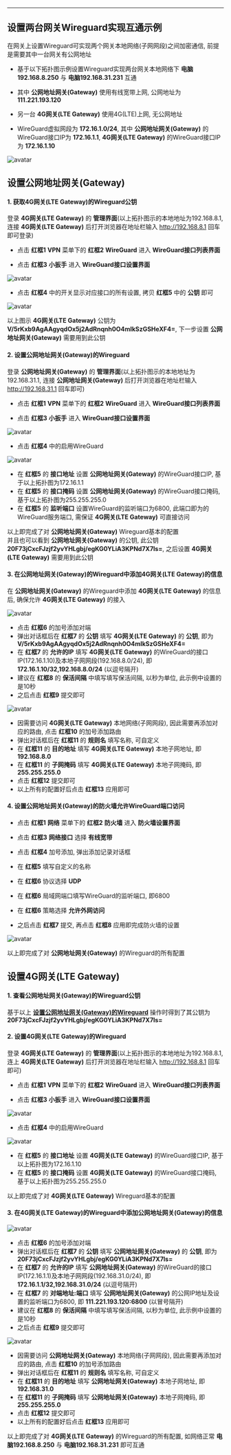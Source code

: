 ***

## 设置两台网关Wireguard实现互通示例

在网关上设置Wireguard可实现两个网关本地网络(子网网段)之间加密通信, 前提是需要其中一台网关有公网地址   

- 基于以下拓扑图示例设置Wireguard实现两台网关本地网络下 **电脑192.168.8.250** 与 **电脑192.168.31.231** 互通    

- 其中 **公网地址网关(Gateway)** 使用有线宽带上网, 公网地址为 **111.221.193.120**    

- 另一台 **4G网关(LTE Gateway)** 使用4G(LTE)上网, 无公网地址   

- WireGuard虚拟网段为 **172.16.1.0/24**, 其中 **公网地址网关(Gateway)** 的WireGuard接口IP为 **172.16.1.1**, **4G网关(LTE Gateway)** 的WireGuard接口IP为 **172.16.1.10**

![avatar](./wireguard.jpg) 





## 设置公网地址网关(Gateway)

#### 1. 获取4G网关(LTE Gateway)的Wireguard公钥

登录 **4G网关(LTE Gateway)** 的 **管理界面**(以上拓扑图示的本地地址为192.168.8.1, 连接 **4G网关(LTE Gateway)** 后打开浏览器在地址栏输入 http://192.168.8.1 回车即可登录)

- 点击 **红框1** **VPN** 菜单下的 **红框2** **WireGuard** 进入 **WireGuard接口列表界面**   

- 点击 **红框3** **小扳手** 进入 **WireGuard接口设置界面**   

![avatar](./wireguard_index_cn.jpg) 

- 点击 **红框4** 中的开关显示对应接口的所有设置, 拷贝 **红框5** 中的 **公钥** 即可   

![avatar](./wireguard_pubkey_cn.jpg) 

以上图示 **4G网关(LTE Gateway)** 公钥为 **V/5rKxb9AgAAgyqdOx5j2AdRnqnh0O4mIkSzGSHeXF4=**, 下一步设置 **公网地址网关(Gateway)** 需要用到此公钥

#### 2. 设置公网地址网关(Gateway)的Wireguard

登录 **公网地址网关(Gateway)** 的 **管理界面**(以上拓扑图示的本地地址为192.168.31.1, 连接 **公网地址网关(Gateway)** 后打开浏览器在地址栏输入 http://192.168.31.1 回车即可)

- 点击 **红框1** **VPN** 菜单下的 **红框2** **WireGuard** 进入 **WireGuard接口列表界面**   

- 点击 **红框3** **小扳手** 进入 **WireGuard接口设置界面**   

![avatar](./wireguard_index_cn.jpg) 

- 点击 **红框4** 中的启用WireGuard  

![avatar](./wireguard_gateway_ip_cn.jpg) 

- 在 **红框5** 的 **接口地址** 设置 **公网地址网关(Gateway)** 的WireGuard接口IP, 基于以上拓扑图为172.16.1.1   
- 在 **红框5** 的 **接口掩码** 设置 **公网地址网关(Gateway)** 的WireGuard接口掩码, 基于以上拓扑图为255.255.255.0   
- 在 **红框5** 的 **监听端口** 设置WireGuard的监听端口为6800, 此端口即为的WireGuard服务端口, 需保证 **4G网关(LTE Gateway)** 可直接访问   

以上即完成了对 **公网地址网关(Gateway)** Wireguard基本的配置   
并且也可以看到 **公网地址网关(Gateway)** 的公钥, 此公钥 **20F73jCxcFJzjf2yvYHLgbj/egKG0YLiA3KPNd7X7ls=**, 之后设置 **4G网关(LTE Gateway)** 需要用到此公钥

#### 3. 在公网地址网关(Gateway)的Wireguard中添加4G网关(LTE Gateway)的信息

在 **公网地址网关(Gateway)** 的Wireguard中添加 **4G网关(LTE Gateway)** 的信息后, 确保允许 **4G网关(LTE Gateway)** 的接入

![avatar](./wireguard_gateway_peer_cn.jpg) 

- 点击 **红框6** 的加号添加对端    
- 弹出对话框后在 **红框7** 的 **公钥** 填写 **4G网关(LTE Gateway)** 的 **公钥**, 即为 **V/5rKxb9AgAAgyqdOx5j2AdRnqnh0O4mIkSzGSHeXF4=**
- 在 **红框7** 的 **允许的IP** 填写 **4G网关(LTE Gateway)** 的WireGuard的接口IP(172.16.1.10)及本地子网网段(192.168.8.0/24), 即 **172.16.1.10/32,192.168.8.0/24** (以逗号隔开)
- 建议在 **红框8** 的 **保活间隔** 中填写填写保活间隔, 以秒为单位, 此示例中设置的是10秒
- 之后点击 **红框9** 提交即可   

![avatar](./wireguard_gateway_route_cn.jpg) 

- 因需要访问 **4G网关(LTE Gateway)** 本地网络(子网网段), 因此需要再添加对应的路由, 点击 **红框10** 的加号添加路由
- 弹出对话框后在 **红框11** 的 **规则名** 填写名称, 可自定义
- 在 **红框11** 的 **目的地址** 填写 **4G网关(LTE Gateway)** 本地子网地址, 即 **192.168.8.0**
- 在 **红框11** 的 **子网掩码** 填写 **4G网关(LTE Gateway)** 本地子网掩码, 即 **255.255.255.0**  
- 点击 **红框12** 提交即可    
- 以上所有的配置好后点击 **红框13** 应用即可   

#### 4. 设置公网地址网关(Gateway)的防火墙允许WireGuard端口访问

- 点击 **红框1** **网络** 菜单下的 **红框2** **防火墙** 进入 **防火墙设置界面**   

- 点击 **红框3** **网络接口** 选择 **有线宽带**

- 点击 **红框4** 加号添加, 弹出添加记录对话框

- 在 **红框5** 填写自定义的名称

- 在 **红框6** 协议选择 **UDP**

- 在 **红框6** 局域网端口填写WireGuard的监听端口, 即6800

- 在 **红框6** 策略选择 **允许外网访问**

- 之后点击 **红框7** 提交, 再点击 **红框8** 应用即完成防火墙的设置

![avatar](./wireguard_gateway_firewall_cn.jpg) 


以上即完成了对 **公网地址网关(Gateway)** 的Wireguard的所有配置   



## 设置4G网关(LTE Gateway)

#### 1. 查看公网地址网关(Gateway)的Wireguard公钥

基于以上 **[设置公网地址网关(Gateway)的Wireguard](./wireguard_cn.md#2.设置公网地址网关(Gateway)的Wireguard)** 操作时得到了其公钥为 **20F73jCxcFJzjf2yvYHLgbj/egKG0YLiA3KPNd7X7ls=**   

#### 2. 设置4G网关(LTE Gateway)的Wireguard

登录 **4G网关(LTE Gateway)** 的 **管理界面**(以上拓扑图示的本地地址为192.168.8.1, 连上 **4G网关(LTE Gateway)** 后打开浏览器在地址栏输入 http://192.168.8.1 回车即可)

- 点击 **红框1** **VPN** 菜单下的 **红框2** **WireGuard** 进入 **WireGuard接口列表界面**   

- 点击 **红框3** **小扳手** 进入 **WireGuard接口设置界面**   

![avatar](./wireguard_index_cn.jpg) 

- 点击 **红框4** 中的启用WireGuard  

![avatar](./wireguard_ltegateway_ip_cn.jpg) 

- 在 **红框5** 的 **接口地址** 设置 **4G网关(LTE Gateway)** 的WireGuard接口IP, 基于以上拓扑图为172.16.1.10   
- 在 **红框5** 的 **接口掩码** 设置 **4G网关(LTE Gateway)** 的WireGuard接口掩码, 基于以上拓扑图为255.255.255.0   

以上即完成了对 **4G网关(LTE Gateway)** Wireguard基本的配置   

#### 3. 在4G网关(LTE Gateway)的Wireguard中添加公网地址网关(Gateway)的信息

![avatar](./wireguard_ltegateway_peer_cn.jpg) 

- 点击 **红框6** 的加号添加对端    
- 弹出对话框后在 **红框7** 的 **公钥** 填写 **公网地址网关(Gateway)** 的 **公钥**, 即为 **20F73jCxcFJzjf2yvYHLgbj/egKG0YLiA3KPNd7X7ls=**
- 在 **红框7** 的 **允许的IP** 填写 **公网地址网关(Gateway)** 的WireGuard的接口IP(172.16.1.1)及本地子网网段(192.168.31.0/24), 即 **172.16.1.1/32,192.168.31.0/24** (以逗号隔开)
- 在 **红框7** 的 **对端地址:端口** 填写 **公网地址网关(Gateway)** 的公网IP地址及设置的监听端口为6800, 即 **111.221.193.120:6800** (以冒号隔开)
- 建议在 **红框8** 的 **保活间隔** 中填写填写保活间隔, 以秒为单位, 此示例中设置的是10秒
- 之后点击 **红框9** 提交即可   

![avatar](./wireguard_ltegateway_route_cn.jpg) 

- 因需要访问 **公网地址网关(Gateway)** 本地网络(子网网段), 因此需要再添加对应的路由, 点击 **红框10** 的加号添加路由
- 弹出对话框后在 **红框11** 的 **规则名** 填写名称, 可自定义
- 在 **红框11** 的 **目的地址** 填写 **公网地址网关(Gateway)** 本地子网地址, 即 **192.168.31.0**
- 在 **红框11** 的 **子网掩码** 填写 **公网地址网关(Gateway)** 本地子网掩码, 即 **255.255.255.0**  
- 点击 **红框12** 提交即可    
- 以上所有的配置好后点击 **红框13** 应用即可   

以上即完成了对 **4G网关(LTE Gateway)** 的Wireguard的所有配置, 如网络正常 **电脑192.168.8.250** 与 **电脑192.168.31.231** 即可互通
